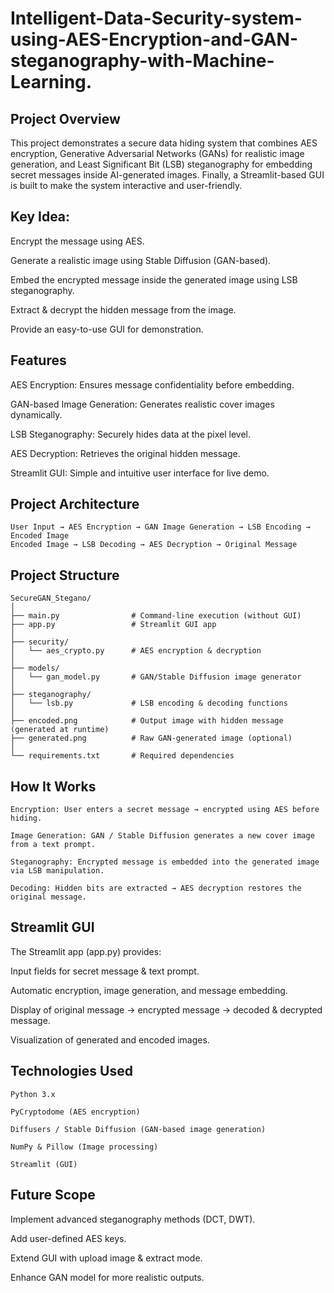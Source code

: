 # Intelligent-Data-Security-system-using-AES-Encryption-and-GAN-steganography-with-Machine-Learning.

## Project Overview

This project demonstrates a secure data hiding system that combines AES encryption, Generative Adversarial Networks (GANs) for realistic image generation, and Least Significant Bit (LSB) steganography for embedding secret messages inside AI-generated images. Finally, a Streamlit-based GUI is built to make the system interactive and user-friendly.

## Key Idea:

Encrypt the message using AES.

Generate a realistic image using Stable Diffusion (GAN-based).

Embed the encrypted message inside the generated image using LSB steganography.

Extract & decrypt the hidden message from the image.

Provide an easy-to-use GUI for demonstration.

## Features

AES Encryption: Ensures message confidentiality before embedding.

GAN-based Image Generation: Generates realistic cover images dynamically.

LSB Steganography: Securely hides data at the pixel level.

AES Decryption: Retrieves the original hidden message.

Streamlit GUI: Simple and intuitive user interface for live demo.

## Project Architecture
```
User Input → AES Encryption → GAN Image Generation → LSB Encoding → Encoded Image  
Encoded Image → LSB Decoding → AES Decryption → Original Message
```
## Project Structure
```
SecureGAN_Stegano/
│
├── main.py                # Command-line execution (without GUI)
├── app.py                 # Streamlit GUI app
│
├── security/
│   └── aes_crypto.py      # AES encryption & decryption
│
├── models/
│   └── gan_model.py       # GAN/Stable Diffusion image generator
│
├── steganography/
│   └── lsb.py             # LSB encoding & decoding functions
│
├── encoded.png            # Output image with hidden message (generated at runtime)
├── generated.png          # Raw GAN-generated image (optional)
│
└── requirements.txt       # Required dependencies
```
## How It Works
```
Encryption: User enters a secret message → encrypted using AES before hiding.

Image Generation: GAN / Stable Diffusion generates a new cover image from a text prompt.

Steganography: Encrypted message is embedded into the generated image via LSB manipulation.

Decoding: Hidden bits are extracted → AES decryption restores the original message.
```
## Streamlit GUI

The Streamlit app (app.py) provides:

Input fields for secret message & text prompt.

Automatic encryption, image generation, and message embedding.

Display of original message → encrypted message → decoded & decrypted message.

Visualization of generated and encoded images.

## Technologies Used
```
Python 3.x

PyCryptodome (AES encryption)

Diffusers / Stable Diffusion (GAN-based image generation)

NumPy & Pillow (Image processing)

Streamlit (GUI)
```
## Future Scope

Implement advanced steganography methods (DCT, DWT).

Add user-defined AES keys.

Extend GUI with upload image & extract mode.

Enhance GAN model for more realistic outputs.
